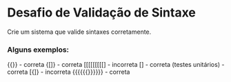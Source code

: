 # Desafio de Validação de Sintaxe

Crie um sistema que valide sintaxes corretamente. 

### Alguns exemplos:
{{}} - correta
{[]} - correta
[[[[[[[[[] - incorreta
[] - correta
(testes unitários) - correta
[{]} - incorreta
{{{{{{}}}}}} - correta
